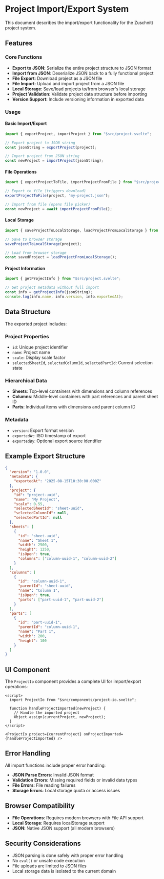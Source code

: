 # Project Import/Export System

This document describes the import/export functionality for the Zuschnitt project system.

## Features

### Core Functions

- **Export to JSON**: Serialize the entire project structure to JSON format
- **Import from JSON**: Deserialize JSON back to a fully functional project
- **File Export**: Download project as a JSON file
- **File Import**: Upload and import project from a JSON file
- **Local Storage**: Save/load projects to/from browser's local storage
- **Project Validation**: Validate project data structure before importing
- **Version Support**: Include versioning information in exported data

### Usage

#### Basic Import/Export

```typescript
import { exportProject, importProject } from "$src/project.svelte";

// Export project to JSON string
const jsonString = exportProject(project);

// Import project from JSON string
const newProject = importProject(jsonString);
```

#### File Operations

```typescript
import { exportProjectToFile, importProjectFromFile } from "$src/project.svelte";

// Export to file (triggers download)
exportProjectToFile(project, "my-project.json");

// Import from file (opens file picker)
const newProject = await importProjectFromFile();
```

#### Local Storage

```typescript
import { saveProjectToLocalStorage, loadProjectFromLocalStorage } from "$src/project.svelte";

// Save to browser storage
saveProjectToLocalStorage(project);

// Load from browser storage
const savedProject = loadProjectFromLocalStorage();
```

#### Project Information

```typescript
import { getProjectInfo } from "$src/project.svelte";

// Get project metadata without full import
const info = getProjectInfo(jsonString);
console.log(info.name, info.version, info.exportedAt);
```

## Data Structure

The exported project includes:

### Project Properties
- `id`: Unique project identifier
- `name`: Project name
- `scale`: Display scale factor
- `selectedSheetId`, `selectedColumnId`, `selectedPartId`: Current selection state

### Hierarchical Data
- **Sheets**: Top-level containers with dimensions and column references
- **Columns**: Middle-level containers with part references and parent sheet ID
- **Parts**: Individual items with dimensions and parent column ID

### Metadata
- `version`: Export format version
- `exportedAt`: ISO timestamp of export
- `exportedBy`: Optional export source identifier

## Example Export Structure

```json
{
  "version": "1.0.0",
  "metadata": {
    "exportedAt": "2025-08-15T10:30:00.000Z"
  },
  "project": {
    "id": "project-uuid",
    "name": "My Project",
    "scale": 0.55,
    "selectedSheetId": "sheet-uuid",
    "selectedColumnId": null,
    "selectedPartId": null
  },
  "sheets": [
    {
      "id": "sheet-uuid",
      "name": "Sheet 1",
      "width": 2500,
      "height": 1250,
      "isOpen": true,
      "columns": ["column-uuid-1", "column-uuid-2"]
    }
  ],
  "columns": [
    {
      "id": "column-uuid-1", 
      "parentId": "sheet-uuid",
      "name": "Column 1",
      "isOpen": true,
      "parts": ["part-uuid-1", "part-uuid-2"]
    }
  ],
  "parts": [
    {
      "id": "part-uuid-1",
      "parentId": "column-uuid-1", 
      "name": "Part 1",
      "width": 200,
      "height": 100
    }
  ]
}
```

## UI Component

The `ProjectIo` component provides a complete UI for import/export operations:

```svelte
<script>
  import ProjectIo from "$src/components/project-io.svelte";
  
  function handleProjectImported(newProject) {
    // Handle the imported project
    Object.assign(currentProject, newProject);
  }
</script>

<ProjectIo project={currentProject} onProjectImported={handleProjectImported} />
```

## Error Handling

All import functions include proper error handling:

- **JSON Parse Errors**: Invalid JSON format
- **Validation Errors**: Missing required fields or invalid data types
- **File Errors**: File reading failures
- **Storage Errors**: Local storage quota or access issues

## Browser Compatibility

- **File Operations**: Requires modern browsers with File API support
- **Local Storage**: Requires localStorage support
- **JSON**: Native JSON support (all modern browsers)

## Security Considerations

- JSON parsing is done safely with proper error handling
- No `eval()` or unsafe code execution
- File uploads are limited to JSON files
- Local storage data is isolated to the current domain
